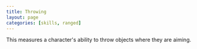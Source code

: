 ```yaml
---
title: Throwing
layout: page
categories: [skills, ranged]
---
```

This measures a character's ability to throw objects where they are aiming.
